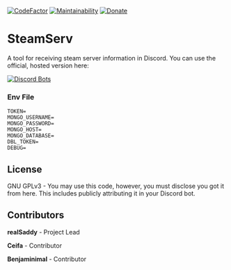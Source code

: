 [![CodeFactor](https://www.codefactor.io/repository/github/realsaddy/steamserv/badge)](https://www.codefactor.io/repository/github/realsaddy/steamserv) [![Maintainability](https://api.codeclimate.com/v1/badges/67a5e58948db048a37a5/maintainability)](https://codeclimate.com/github/realSaddy/SteamServ/maintainability) [![Donate](https://img.shields.io/badge/Donate-PayPal-green.svg)](https://www.paypal.com/cgi-bin/webscr?cmd=_s-xclick&hosted_button_id=586S5KMWTQRM4&source=url)

# SteamServ

A tool for receiving steam server information in Discord.
You can use the official, hosted version here:

[![Discord Bots](https://top.gg/api/widget/441389975951507486.svg)](https://top.gg/bot/441389975951507486)

### Env File

```
TOKEN=
MONGO_USERNAME=
MONGO_PASSWORD=
MONGO_HOST=
MONGO_DATABASE=
DBL_TOKEN=
DEBUG=
```

## License

GNU GPLv3 - You may use this code, however, you must disclose you got it from here.
This includes publicly attributing it in your Discord bot.

## Contributors

<b>realSaddy</b> - Project Lead

<b>Ceifa</b> - Contributor

<b>Benjaminimal</b> - Contributor
